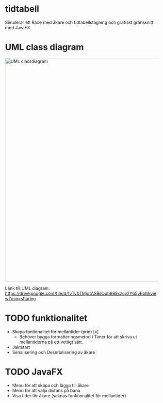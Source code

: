 # tidtabell
Simulerar ett Race med åkare och tidtabellstagning och grafiskt gränssnitt med JavaFX

# UML class diagram
<img width="736" alt="UML classdiagram" src="https://github.com/user-attachments/assets/161d5085-5946-4659-9c2a-16aa21e13d81">

Länk till UML diagram:
https://drive.google.com/file/d/1vTv0TMjdtASBilOuh989xzcy2Y65yEbM/view?usp=sharing

# TODO funktionalitet

* ~~Skapa funtionalitet för mellantider (prio)~~ [x]
    - Behöver bygga formatteringsmetod i Timer för att skriva ut mellantiderna på ett vettigt sätt. 
* Jaktstart 
* Serialisering och Deserialisering av åkare

# TODO JavaFX

* Menu för att skapa och lägga till åkare
* Menu för att välja distans på bana
* Visa tider för åkare (saknas funktionalitet för mellantider)

